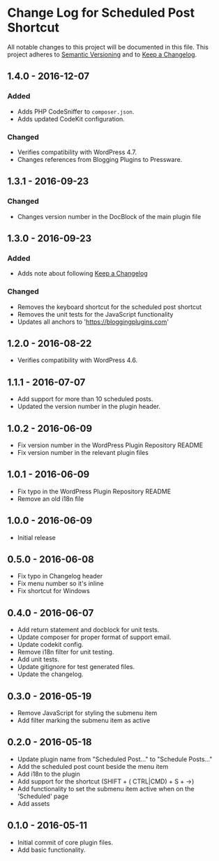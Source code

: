 # Change Log for Scheduled Post Shortcut

All notable changes to this project will be documented in this file.
This project adheres to [Semantic Versioning](http://semver.org/) and to
[Keep a Changelog](http://keepachangelog.com/en/0.3.0/).

## 1.4.0 - 2016-12-07

### Added

- Adds PHP CodeSniffer to `composer.json`.
- Adds updated CodeKit configuration.

### Changed

- Verifies compatibility with WordPress 4.7.
- Changes references from Blogging Plugins to Pressware.

## 1.3.1 - 2016-09-23

### Changed

* Changes version number in the DocBlock of the main plugin file

## 1.3.0 - 2016-09-23

### Added

* Adds note about following [Keep a Changelog](http://keepachangelog.com/en/0.3.0/)

### Changed

* Removes the keyboard shortcut for the scheduled post shortcut
* Removes the unit tests for the JavaScript functionality
* Updates all anchors to 'https://bloggingplugins.com'

## 1.2.0 - 2016-08-22

* Verifies compatibility with WordPress 4.6.

## 1.1.1 - 2016-07-07

* Add support for more than 10 scheduled posts.
* Updated the version number in the plugin header.

## 1.0.2 - 2016-06-09

* Fix version number in the WordPress Plugin Repository README
* Fix version number in the relevant plugin files

## 1.0.1 - 2016-06-09

* Fix typo in the WordPress Plugin Repository README
* Remove an old i18n file

## 1.0.0 - 2016-06-09

* Initial release

## 0.5.0 - 2016-06-08

* Fix typo in Changelog header
* Fix menu number so it's inline
* Fix shortcut for Windows

## 0.4.0 - 2016-06-07

* Add return statement and docblock for unit tests.
* Update composer for proper format of support email.
* Update codekit config.
* Remove i18n filter for unit testing.
* Add unit tests.
* Update gitignore for test generated files.
* Update the changelog.

## 0.3.0 - 2016-05-19

* Remove JavaScript for styling the submenu item
* Add filter marking the submenu item as active

## 0.2.0 - 2016-05-18

* Update plugin name from "Scheduled Post..." to "Schedule Posts..."
* Add the scheduled post count beside the menu item
* Add i18n to the plugin
* Add support for the shortcut (SHIFT + ( CTRL|CMD) + S + →)
* Add functionality to set the submenu item active when on the 'Scheduled' page
* Add assets

## 0.1.0 - 2016-05-11

* Initial commit of core plugin files.
* Add basic functionality.

